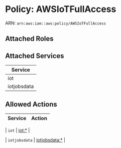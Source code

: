 # Policy: AWSIoTFullAccess

ARN: `arn:aws:iam::aws:policy/AWSIoTFullAccess`

## Attached Roles

## Attached Services

| Service |
|---------|
| iot |
| iotjobsdata |

## Allowed Actions

| Service | Action |
|:-------:|--------|

| `iot` | [iot:*](../actions.md#iot:all) |

| `iotjobsdata` | [iotjobsdata:*](../actions.md#iotjobsdata:all) |
